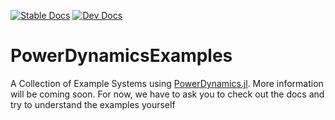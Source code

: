 [![Stable Docs](https://img.shields.io/badge/docs-stable-blue.svg)](https://juliaenergy.github.io/PowerDynamics.jl/stable/)
[![Dev Docs](https://img.shields.io/badge/docs-dev-blue.svg)](https://juliaenergy.github.io/PowerDynamics.jl/dev/)

# PowerDynamicsExamples

A Collection of Example Systems using [PowerDynamics.jl](https://github.com/JuliaEnergy/PowerDynamics.jl).
More information will be coming soon.
For now, we have to ask you to check out the docs and try to understand the examples yourself
